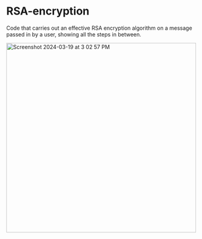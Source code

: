 # RSA-encryption
Code that carries out an effective RSA encryption algorithm on a message passed in by a user, showing all the steps in between.

<img width="500" alt="Screenshot 2024-03-19 at 3 02 57 PM" src="https://github.com/breeze215/RSA-encryption/assets/54594242/dbd2cfc9-5972-45db-ab6d-a19329f9c792">
